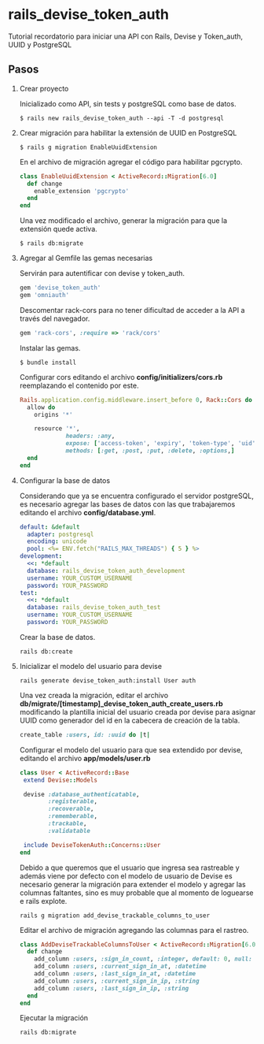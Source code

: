 # rails_devise_token_auth

Tutorial recordatorio para iniciar una API con Rails, Devise y Token_auth, UUID y PostgreSQL

## Pasos

1. Crear proyecto

    Inicializado como API, sin tests y postgreSQL como base de datos.

    `$ rails new rails_devise_token_auth --api -T -d postgresql`


2. Crear migración para habilitar la extensión de UUID en PostgreSQL

   `$ rails g migration EnableUuidExtension`

   En el archivo de migración agregar el código para habilitar pgcrypto.
    
   ```ruby
   class EnableUuidExtension < ActiveRecord::Migration[6.0]
     def change
       enable_extension 'pgcrypto'
     end
   end 
   ```
   Una vez modificado el archivo, generar la migración para que la extensión quede activa.
   
   `$ rails db:migrate`


3. Agregar al Gemfile las gemas necesarias

    Servirán para autentificar con devise y token_auth.

    ```ruby
    gem 'devise_token_auth'
    gem 'omniauth'
    ```
    Descomentar rack-cors para no tener dificultad de acceder a la API a través del navegador.

    ```ruby
    gem 'rack-cors', :require => 'rack/cors'
    ```

    Instalar las gemas.
    
    `$ bundle install`
    
    Configurar cors editando el archivo **config/initializers/cors.rb**
    reemplazando el contenido por este.
    
    ```ruby
    Rails.application.config.middleware.insert_before 0, Rack::Cors do
      allow do
        origins '*'
    
        resource '*',
                 headers: :any,
                 expose: ['access-token', 'expiry', 'token-type', 'uid', 'client'],
                 methods: [:get, :post, :put, :delete, :options,]
      end
    end
    ```


4. Configurar la base de datos

    Considerando que ya se encuentra configurado el servidor postgreSQL, es necesario agregar las bases de datos con
    las que trabajaremos editando el archivo **config/database.yml**.
    
   ```yaml
   default: &default
     adapter: postgresql
     encoding: unicode
     pool: <%= ENV.fetch("RAILS_MAX_THREADS") { 5 } %>
   development:
     <<: *default
     database: rails_devise_token_auth_development
     username: YOUR_CUSTOM_USERNAME
     password: YOUR_PASSWORD
   test:
     <<: *default
     database: rails_devise_token_auth_test
     username: YOUR_CUSTOM_USERNAME
     password: YOUR_PASSWORD
   ```
   
   Crear la base de datos.
   
   `rails db:create`
    
    
5. Inicializar el modelo del usuario para devise

    `rails generate devise_token_auth:install User auth`
    
    Una vez creada la migración, editar el archivo **db/migrate/[timestamp]_devise_token_auth_create_users.rb**
    modificando la plantilla inicial del usuario creada por devise para asignar UUID como generador del id en la
    cabecera de creación de la tabla.
    
    ```ruby
    create_table :users, id: :uuid do |t|
    ```
    
    Configurar el modelo del usuario para que sea extendido por devise, editando el archivo **app/models/user.rb**
    
    ```ruby
    class User < ActiveRecord::Base
     extend Devise::Models
    
     devise :database_authenticatable,
            :registerable,
            :recoverable,
            :rememberable,
            :trackable,
            :validatable
    
     include DeviseTokenAuth::Concerns::User
    end
    ```

    Debido a que queremos que el usuario que ingresa sea rastreable y además viene por defecto con el modelo de usuario
    de Devise es necesario generar la migración para extender el modelo y agregar las columnas faltantes, sino es muy
    probable que al momento de loguearse e rails explote.
    
    `rails g migration add_devise_trackable_columns_to_user`
    
    Editar el archivo de migración agregando las columnas para el rastreo.
    
    ```ruby
    class AddDeviseTrackableColumnsToUser < ActiveRecord::Migration[6.0]
      def change
        add_column :users, :sign_in_count, :integer, default: 0, null: false
        add_column :users, :current_sign_in_at, :datetime
        add_column :users, :last_sign_in_at, :datetime
        add_column :users, :current_sign_in_ip, :string
        add_column :users, :last_sign_in_ip, :string
      end
    end
    ```
   
    Ejecutar la migración
    
    `rails db:migrate`
   
   
    
    
    
    
    